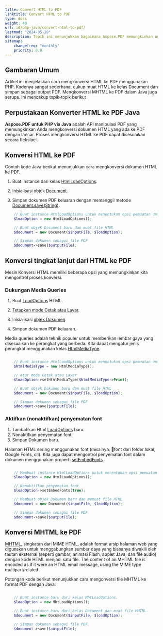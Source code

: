 ```yaml
---
title: Convert HTML to PDF
linktitle: Convert HTML to PDF
type: docs
weight: 40
url: id/php-java/convert-html-to-pdf/
lastmod: "2024-05-20"
description: Topik ini menunjukkan bagaimana Aspose.PDF memungkinkan untuk mengkonversi format HTML dan MHTML ke file PDF.
sitemap:
    changefreq: "monthly"
    priority: 0.8
---
```


## Gambaran Umum

Artikel ini menjelaskan cara mengkonversi HTML ke PDF menggunakan PHP. Kodenya sangat sederhana, cukup muat HTML ke kelas Document dan simpan sebagai output PDF. Mengkonversi MHTML ke PDF dalam Java juga serupa. Ini mencakup topik-topik berikut

## Perpustakaan Konverter HTML ke PDF Java

**Aspose.PDF untuk PHP via Java** adalah API manipulasi PDF yang memungkinkan Anda mengkonversi dokumen HTML yang ada ke PDF dengan lancar. Proses mengkonversi HTML ke PDF dapat disesuaikan secara fleksibel.

## Konversi HTML ke PDF

Contoh kode Java berikut menunjukkan cara mengkonversi dokumen HTML ke PDF.

1. Buat instance dari kelas [HtmlLoadOptions](https://reference.aspose.com/pdf/java/com.aspose.pdf/HtmlLoadOptions).

1. Inisialisasi objek [Document](https://reference.aspose.com/pdf/java/com.aspose.pdf/document/).
1. Simpan dokumen PDF keluaran dengan memanggil metode [Document.save(String)](https://reference.aspose.com/pdf/java/com.aspose.pdf/document/#save-java.lang.String-).

```php
    // Buat instance HtmlLoadOptions untuk menentukan opsi pemuatan untuk file HTML
    $loadOption = new HtmlLoadOptions();

    // Buat objek Document baru dan muat file HTML
    $document = new Document($inputFile, $loadOption);

    // Simpan dokumen sebagai file PDF
    $document->save($outputFile);
```

## Konversi tingkat lanjut dari HTML ke PDF

Mesin Konversi HTML memiliki beberapa opsi yang memungkinkan kita mengontrol proses konversi.

### Dukungan Media Queries

1. Buat [LoadOptions](https://reference.aspose.com/pdf/java/com.aspose.pdf/HtmlLoadOptions) HTML.
1. [Tetapkan mode Cetak atau Layar](https://reference.aspose.com/pdf/java/com.aspose.pdf/htmlloadoptions/#setHtmlMediaType-int-).

1. Inisialisasi [objek Dokumen](https://reference.aspose.com/page/java/com.aspose.page/document).
1. Simpan dokumen PDF keluaran.

Media queries adalah teknik populer untuk memberikan lembar gaya yang disesuaikan ke perangkat yang berbeda. Kita dapat mengatur jenis perangkat menggunakan kelas [HtmlMediaType](https://reference.aspose.com/pdf/java/com.aspose.pdf/HtmlMediaType).

```php

    // Buat instance HtmlLoadOptions untuk menentukan opsi pemuatan untuk file HTML
    $htmlMediaType = new HtmlMediaType();

    // Atur mode Cetak atau Layar
    $loadOption->setHtmlMediaType($htmlMediaType->Print);

    // Buat objek Dokumen baru dan muat file HTML
    $document = new Document($inputFile, $loadOption);

    // Simpan dokumen sebagai file PDF
    $document->save($outputFile);
```

### Aktifkan (nonaktifkan) penyematan font

1. Tambahkan Html [LoadOptions](https://reference.aspose.com/pdf/java/com.aspose.pdf/HtmlLoadOptions) baru.
1. Nonaktifkan penyematan font.
1. Simpan Dokumen baru.

Halaman HTML sering menggunakan font (misalnya.
 font dari folder lokal, Google Fonts, dll). Kita juga dapat mengontrol penyematan font dalam dokumen menggunakan properti [setEmbedFonts](https://reference.aspose.com/pdf/java/com.aspose.pdf/htmlloadoptions/#setEmbedFonts-boolean-).

```php

    // Membuat instance HtmlLoadOptions untuk menentukan opsi pemuatan untuk file HTML
    $loadOption = new HtmlLoadOptions();

    // Nonaktifkan penyematan font
    $loadOption->setEmbedFonts(true);

    // Membuat objek Dokumen baru dan memuat file HTML
    $document = new Document($inputFile, $loadOption);

    // Simpan dokumen sebagai file PDF
    $document->save($outputFile);
```

## Konversi MHTML ke PDF

<abbr title="MIME encapsulation of aggregate HTML documents">MHTML</abbr>, singkatan dari MIME HTML, adalah format arsip halaman web yang digunakan untuk menggabungkan sumber daya yang biasanya diwakili oleh tautan eksternal (seperti gambar, animasi Flash, applet Java, dan file audio) dengan kode HTML menjadi satu file. The content of an MHTML file is encoded as if it were an HTML email message, using the MIME type multipart/related.

Potongan kode berikut menunjukkan cara mengonversi file MHTML ke format PDF dengan Java:

```php

    // Buat instance baru dari kelas MhtLoadOptions.
    $loadOption = new MhtLoadOptions();

    // Buat instance baru dari kelas Document dan muat file MHTML.
    $document = new Document($inputFile, $loadOption);

    // Simpan dokumen sebagai file PDF.
    $document->save($outputFile);
```